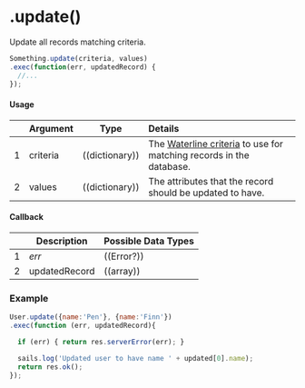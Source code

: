 # .update()

Update all records matching criteria.

```javascript
Something.update(criteria, values)
.exec(function(err, updatedRecord) {
  //...
});
```


#### Usage

|   |     Argument        | Type              | Details                            |
|---|:--------------------|-------------------|:-----------------------------------|
| 1 |    criteria         | ((dictionary))    | The [Waterline criteria](http://sailsjs.com/documentation/concepts/models-and-orm/query-language) to use for matching records in the database.
| 2 |    values           | ((dictionary))    | The attributes that the record should be updated to have.

#### Callback

|   |     Description     | Possible Data Types |
|---|---------------------|---------------------|
| 1 |    _err_            | ((Error?))          | The error that occurred, or `undefined` if there were no errors.
| 2 |    updatedRecord     | ((array))     | The updated record(s).

### Example

```javascript
User.update({name:'Pen'}, {name:'Finn'})
.exec(function (err, updatedRecord){

  if (err) { return res.serverError(err); }

  sails.log('Updated user to have name ' + updated[0].name);
  return res.ok();
});

```

<docmeta name="displayName" value=".update()">
<docmeta name="pageType" value="method">
